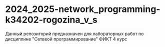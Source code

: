 # 2024_2025-network_programming-k34202-rogozina_v_s
Данный репозиторий предназначен для лабораторных работ по дисциплине "Сетвеой программирование" ФИКТ 4 курс
